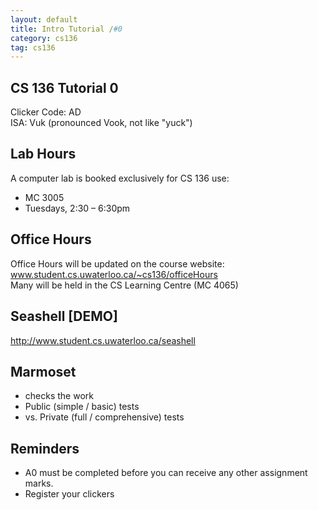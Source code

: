 ```yaml
---
layout: default
title: Intro Tutorial /#0
category: cs136
tag: cs136
---
```


## CS 136 Tutorial 0  

Clicker Code: AD  
ISA: Vuk (pronounced Vook, not like "yuck")  

## Lab Hours
A computer lab is booked exclusively for CS 136 use:  
- MC 3005  
- Tuesdays, 2:30 – 6:30pm  

## Office Hours
Office Hours will be updated on the course website:    
www.student.cs.uwaterloo.ca/~cs136/officeHours  
Many will be held in the CS Learning Centre (MC 4065)  

## Seashell [DEMO]
http://www.student.cs.uwaterloo.ca/seashell

## Marmoset
- checks the work
- Public (simple / basic) tests
- vs. Private (full / comprehensive) tests

## Reminders
- A0 must be completed before you can receive any other assignment marks.
- Register your clickers
